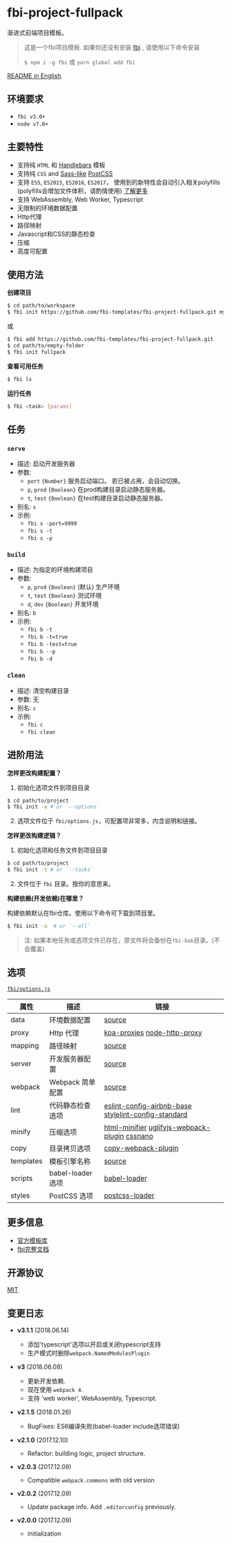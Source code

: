 # fbi-project-fullpack
渐进式前端项目模板。

> 这是一个fbi项目模板. 如果你还没有安装 [fbi](https://github.com/AlloyTeam/fbi) , 请使用以下命令安装
>
> `$ npm i -g fbi` 或 `yarn global add fbi`

[README in English](./README.md)

## 环境要求
- `fbi v3.0+`
- `node v7.6+`



## 主要特性
- 支持纯 `HTML` 和 [Handlebars](http://handlebarsjs.com/) 模板
- 支持纯 `CSS` and [Sass-like](https://github.com/jonathantneal/precss) [PostCSS](http://postcss.org/)
- 支持 `ES5`, `ES2015`, `ES2016`, `ES2017`， 使用到的新特性会自动引入相关polyfills (polyfills会增加文件体积，请酌情使用) [了解更多](https://github.com/babel/babel/tree/master/packages/babel-preset-env#usebuiltins-usage)
- 支持 WebAssembly, Web Worker, Typescript
- 无限制的环境数据配置
- Http代理
- 路径映射
- Javascript和CSS的静态检查
- 压缩
- 高度可配置


## 使用方法

**创建项目**
```bash
$ cd path/to/workspace
$ fbi init https://github.com/fbi-templates/fbi-project-fullpack.git my-project
```

或

```bash
$ fbi add https://github.com/fbi-templates/fbi-project-fullpack.git
$ cd path/to/empty-folder
$ fbi init fullpack
```

**查看可用任务**
```bash
$ fbi ls
```

**运行任务**
```bash
$ fbi <task> [params]
```

## 任务

### `serve`
- 描述: 启动开发服务器
- 参数:
  - `port` `{Number}` 服务启动端口。 若已被占用，会自动切换。
  - `p`, `prod` `{Boolean}` 在prod构建目录启动静态服务器。
  - `t`, `test` `{Boolean}` 在test构建目录启动静态服务器。
- 别名: `s`
- 示例:
  - `fbi s -port=9999`
  - `fbi s -t`
  - `fbi s -p`

### `build`
- 描述: 为指定的环境构建项目
- 参数:
  - `p`, `prod` `{Boolean}` (默认) 生产环境
  - `t`, `test` `{Boolean}` 测试环境
  - `d`, `dev` `{Boolean}` 开发环境
- 别名: `b`
- 示例:
  - `fbi b -t`
  - `fbi b -t=true`
  - `fbi b -test=true`
  - `fbi b --p`
  - `fbi b -d`
### `clean`
- 描述: 清空构建目录
- 参数: 无
- 别名: `c`
- 示例:
  - `fbi c`
  - `fbi clean`


## 进阶用法
**怎样更改构建配置？**
1. 初始化选项文件到项目目录 
```bash
$ cd path/to/project
$ fbi init -o # or `--options`
```
2. 选项文件位于 `fbi/options.js`，可配置项非常多，内含说明和链接。

**怎样更改构建逻辑？**
1. 初始化选项和任务文件到项目目录  
```bash
$ cd path/to/project
$ fbi init -t # or `--tasks`
```
2. 文件位于 `fbi` 目录。按你的意思来。

**构建依赖(开发依赖)在哪里？**

构建依赖默认在fbi仓库。使用以下命令可下载到项目里。

```bash
$ fbi init -a  # or `--all`
```
> 注: 如果本地任务或选项文件已存在，原文件将会备份在`fbi-bak`目录。(不会覆盖)

## 选项
[`fbi/options.js`](https://github.com/fbi-templates/fbi-project-fullpack/blob/master/fbi/options.js)

| 属性	| 描述 | 链接 |
| --------  | ----------- | ----------- |
| data	| 环境数据配置 | [source](https://github.com/fbi-templates/fbi-project-fullpack/blob/master/fbi/options.js#L11) |
| proxy	| Http 代理 | [koa-proxies](https://github.com/vagusX/koa-proxies/blob/master/examples/server.js#L11)  [node-http-proxy](https://github.com/nodejitsu/node-http-proxy#options) |
| mapping	| 路径映射 | [source](https://github.com/fbi-templates/fbi-project-fullpack/blob/master/fbi/options.js#L43) |
| server	| 开发服务器配置 | [source](https://github.com/fbi-templates/fbi-project-fullpack/blob/master/fbi/options.js#L90) |
| webpack	| Webpack 简单配置 | [source](https://github.com/fbi-templates/fbi-project-fullpack/blob/master/fbi/options.js#L98) |
| lint	| 代码静态检查选项 | [eslint-config-airbnb-base](https://github.com/airbnb/javascript/tree/master/packages/eslint-config-airbnb-base)  [stylelint-config-standard](https://github.com/stylelint/stylelint-config-standard) |
| minify	| 压缩选项 | [html-minifier](https://github.com/kangax/html-minifier#options-quick-reference)  [uglifyjs-webpack-plugin](https://github.com/webpack-contrib/uglifyjs-webpack-plugin/#options)  [cssnano](http://cssnano.co/guides/presets/#how-do-presets-work) |
| copy	| 目录拷贝选项 | [copy-webpack-plugin](https://github.com/webpack-contrib/copy-webpack-plugin#usage) |
| templates	| 模板引擎名称 | [source](https://github.com/fbi-templates/fbi-project-fullpack/blob/master/fbi/options.js#L192) |
| scripts	| babel-loader 选项 | [babel-loader](https://github.com/babel/babel-loader#options) |
| styles	| PostCSS 选项 | [postcss-loader](https://github.com/postcss/postcss-loader#options) |

## 更多信息
- [官方模板库](https://github.com/fbi-templates)
- [fbi完整文档](https://neikvon.gitbooks.io/fbi/content/)

## 开源协议
[MIT](https://opensource.org/licenses/MIT)

## 变更日志

- **v3.1.1**  (2018.06.14)
  - 添加'typescript'选项以开启或关闭typescript支持
  - 生产模式时删除`webpack.NamedModulesPlugin`

- **v3**  (2018.06.08)
  - 更新开发依赖.
  - 现在使用 `webpack 4`.
  - 支持 'web worker', WebAssembly, Typescript.

- **v2.1.5**  (2018.01.26)
  - BugFixes: ES6编译失败(babel-loader include选项错误)

- **v2.1.0**  (2017.12.10)
  - Refactor: building logic, project structure.

- **v2.0.3**  (2017.12.09)
  - Compatible `webpack.commons` with old version

- **v2.0.2**  (2017.12.09)
  - Update package info. Add `.editorconfig` previously.

- **v2.0.0**  (2017.12.09)
  - initialization



